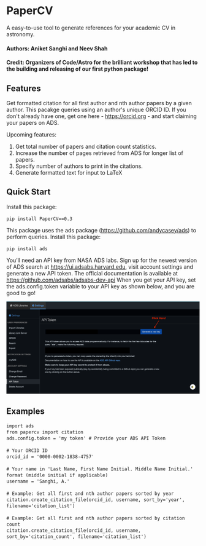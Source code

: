 # PaperCV
A easy-to-use tool to generate references for your academic CV in astronomy.
#### Authors: Aniket Sanghi and Neev Shah
#### Credit: Organizers of Code/Astro for the brilliant workshop that has led to the building and releasing of our first python package!

## Features
Get formatted citation for all first author and nth author papers by a given author. This pacakge queries using an author's unique ORCID ID. If you don't already have one, get one here - https://orcid.org - and start claiming your papers on ADS.

Upcoming features:
1. Get total number of papers and citation count statistics.
2. Increase the number of pages retrieved from ADS for longer list of papers. 
3. Specify number of authors to print in the citations.
4. Generate formatted text for input to LaTeX

## Quick Start
Install this package:
   
    pip install PaperCV==0.3
    
This package uses the ads package (https://github.com/andycasey/ads) to perform queries. Install this package:

    pip install ads
                
You’ll need an API key from NASA ADS labs. Sign up for the newest version of ADS search at https://ui.adsabs.harvard.edu, visit account settings and generate a new API token. The official documentation is available at https://github.com/adsabs/adsabs-dev-api
When you get your API key, set the ads.config.token variable to your API key as shown below, and you are good to go!

![alt text](img.jpg?raw=true)

## Examples
        
    import ads
    from papercv import citation
    ads.config.token = 'my token' # Provide your ADS API Token
        
    # Your ORCID ID
    orcid_id = '0000-0002-1838-4757'
    
    # Your name in 'Last Name, First Name Initial. Middle Name Initial.' format (middle initial if applicable)
    username = 'Sanghi, A.' 
    
    # Example: Get all first and nth author papers sorted by year
    citation.create_citation_file(orcid_id, username, sort_by='year', filename='citation_list')
    
    # Example: Get all first and nth author papers sorted by citation count
    citation.create_citation_file(orcid_id, username, sort_by='citation_count', filename='citation_list')
   
   

